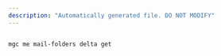 ```yaml
---
description: "Automatically generated file. DO NOT MODIFY"
---
```


```cli

mgc me mail-folders delta get

```